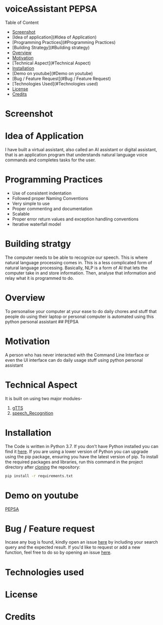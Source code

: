# voiceAssistant PEPSA
Table of Content

   - [Screenshot](#screenshot)
   - [Idea of application](#Idea of Application)
   - [Programming Practices](#Programming Practices)
   - [Building Strategy](#Building strategy)
   - [Overview](#Overview)
   - [Motivation](#Motivation)
   - [Technical Aspect](#Technical Aspect)
   - [Installation](#Installation)
   - [Demo on youtube](#Demo on youtube)
   - [Bug / Feature Request](#Bug / Feature Request)
   - [Technologies Used](#Technologies used)
   - [License](#License)
   - [Credits](#Credits)
   
  # Screenshot 
  # Idea of Application
  I have built a virtual assistant, also called an AI assistant or digital assistant, that is an application program that understands natural language voice commands and completes tasks for the user.

  # Programming Practices
   - Use of consistent indentation
   - Followed proper Naming Conventions
   - Very simple to use
   - Proper commenting and documentation
   - Scalable 
   - Proper error return values and exception handling conventions
   - Iterative waterfall model

  # Building stratgy
  The computer needs to be able to recognize our speech. 
This is where natural language processing comes in. This is a less complicated form of natural language processing. Basically, NLP is a form of AI that lets the computer take in and store information. Then, analyse that information and relay what it is programmed to do. 

  # Overview
  To personalise your computer at your ease to do daily chores and stuff that people do using their laptop or personal computer is automated using this python personal assistant ## PEPSA
  
  # Motivation
  A person who has never interacted with the Command Line Interface or even the UI interface can do daily usage stuff using python personal assistant
  
  # Technical Aspect
  It is built on using two major modules-
  1. [gTTS]( https://pypi.org/project/gTTS/)
  2. [speech_Recognition](https://pypi.org/project/SpeechRecognition/)
  
  # Installation
  The Code is written in Python 3.7. If you don't have Python installed you can find it [here](https://www.python.org/downloads/). If you are using a lower version of Python you can upgrade using the pip package, ensuring you have the latest version of pip. To install the required packages and libraries, run this command in the project directory after [cloning](https://www.howtogeek.com/451360/how-to-clone-a-github-repository/) the repository:
```bash
pip install -r requirements.txt
```

  # Demo on youtube
  [PEPSA](https://www.youtube.com/playlist?list=PL0GCs4QyYZivxt3AQhvSgJqsUEf1ZqhCn)
  
  # Bug / Feature request
  Incase any bug is found, kindly open an issue [here](https://github.com/rowhitswami/Indian-Currency-Prediction/issues/new) by including your search query and the expected result.
  If you'd like to request or add a new function, feel free to do so by opening an issue [here](https://github.com/rowhitswami/Indian-Currency-Prediction/issues/new).
  
  # Technologies used
  # License
  # Credits
